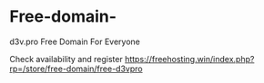 # Free-domain-
d3v.pro Free Domain For Everyone

Check availability and register
https://freehosting.win/index.php?rp=/store/free-domain/free-d3vpro
